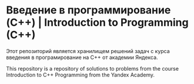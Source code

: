 # Введение в программирование (C++) | Introduction to Programming (C++)

Этот репозиторий является хранилищем решений задач с курса введения в програмирование на С++ от академии Яндекса.

This repository is a repository of solutions to problems from the course Introduction to C++ Programming from the Yandex Academy.
